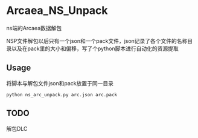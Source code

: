 # Arcaea_NS_Unpack
ns端的Arcaea数据解包

NSP文件解包以后只有一个json和一个pack文件，json记录了各个文件的名称目录以及在pack里的大小和偏移，写了个python脚本进行自动化的资源提取

## Usage
将脚本与解包文件json和pack放置于同一目录

`python ns_arc_unpack.py arc.json arc.pack`

## TODO

解包DLC